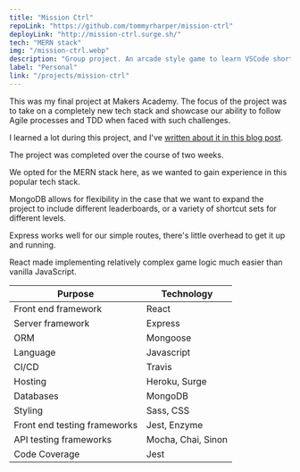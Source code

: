 ```yaml
---
title: "Mission Ctrl"
repoLink: "https://github.com/tommyrharper/mission-ctrl"
deployLink: "http://mission-ctrl.surge.sh/"
tech: "MERN stack"
img: "/mission-ctrl.webp"
description: "Group project. An arcade style game to learn VSCode shortcuts."
label: "Personal"
link: "/projects/mission-ctrl"
---
```


This was my final project at Makers Academy. The focus of the project was to take on a completely new tech stack and showcase our ability to follow Agile processes and TDD when faced with such challenges.

I learned a lot during this project, and I've [written about it in this blog post](https://blog.makersacademy.com/lessons-learned-from-my-makers-final-project-44165d45108d).

The project was completed over the course of two weeks.

We opted for the MERN stack here, as we wanted to gain experience in this popular tech stack.

MongoDB allows for flexibility in the case that we want to expand the project to include different leaderboards, or a variety of shortcut sets for different levels.

Express works well for our simple routes, there's little overhead to get it up and running.

React made implementing relatively complex game logic much easier than vanilla JavaScript.


| Purpose                      | Technology         |
| ---------------------------- | ------------------ |
| Front end framework          | React              |
| Server framework             | Express            |
| ORM                          | Mongoose           |
| Language                     | Javascript         |
| CI/CD                        | Travis             |
| Hosting                      | Heroku, Surge      |
| Databases                    | MongoDB            |
| Styling                      | Sass, CSS          |
| Front end testing frameworks | Jest, Enzyme       |
| API testing frameworks       | Mocha, Chai, Sinon |
| Code Coverage                | Jest               |
